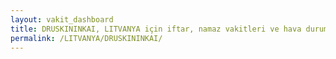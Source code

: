 ```yaml
---
layout: vakit_dashboard
title: DRUSKININKAI, LITVANYA için iftar, namaz vakitleri ve hava durumu - ilçe/eyalet seç
permalink: /LITVANYA/DRUSKININKAI/
---
```


<script type="text/javascript">
  var GLOBAL_COUNTRY = 'LITVANYA';
  var GLOBAL_CITY = 'DRUSKININKAI';
  var GLOBAL_STATE = '';
  var lat = 72;
  var lon = 21;
</script>
